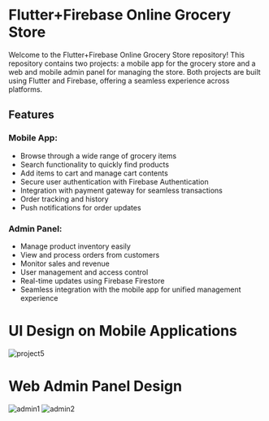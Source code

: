# Flutter+Firebase Online Grocery Store

Welcome to the Flutter+Firebase Online Grocery Store repository! This repository contains two projects: a mobile app for the grocery store and a web and mobile admin panel for managing the store. Both projects are built using Flutter and Firebase, offering a seamless experience across platforms.

## Features

### Mobile App:
- Browse through a wide range of grocery items
- Search functionality to quickly find products
- Add items to cart and manage cart contents
- Secure user authentication with Firebase Authentication
- Integration with payment gateway for seamless transactions
- Order tracking and history
- Push notifications for order updates

### Admin Panel:
- Manage product inventory easily
- View and process orders from customers
- Monitor sales and revenue
- User management and access control
- Real-time updates using Firebase Firestore
- Seamless integration with the mobile app for unified management experience
  
# UI Design on Mobile Applications
![project5](https://github.com/offfahad/grocery-shopping-app/assets/19569802/8c2b528a-d78e-4fd9-9549-4f6bf01828d1)

# Web Admin Panel Design
![admin1](https://github.com/offfahad/grocery-shopping-app/assets/19569802/002c54e3-7faa-4e92-9721-16aea17b57fe)
![admin2](https://github.com/offfahad/grocery-shopping-app/assets/19569802/ac6470a2-1adf-4388-b86b-4ee0529dc0e9)


